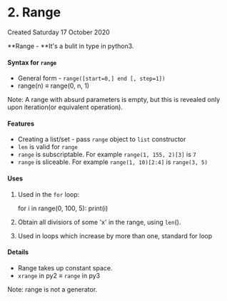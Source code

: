 # 2. Range
Created Saturday 17 October 2020

**Range - **It's a bulit in type in python3.

#### Syntax for ``range``

* General form - ``range([start=0,] end [, step=1])``
* range(n) ≡ range(0, n, 1)


Note: A range with absurd parameters is empty, but this is revealed only upon iteration(or equivalent operation).

#### Features

* Creating a list/set - pass ``range`` object to ``list`` constructor
* ``len`` is valid for ``range``
* ``range`` is subscriptable. For example ``range(1, 155, 2)[3]`` is ``7``
* ``range`` is sliceable. For example ``range(1, 10)[2:4]`` is ``range(3, 5)``



#### Uses

1. Used in the ``for`` loop:

	for i in range(0, 100, 5):
		print(i)


2. Obtain all divisiors of some 'x' in the range, using ``len``().
3. Used in loops which increase by more than one, standard for loop


#### Details

* Range takes up constant space.
* ``xrange`` in py2 ≡ ``range`` in py3


Note: range is not a generator.


